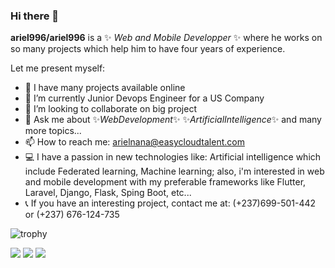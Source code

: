 ### Hi there 👋


**ariel996/ariel996** is a ✨ _Web and Mobile Developper_ ✨ where he works on so many projects which help him to have four years of experience.

Let me present myself:

- 🔭 I have many projects available online
- 🌱 I’m currently Junior Devops Engineer for a US Company
- 👯 I’m looking to collaborate on big project
- 💬 Ask me about ✨_WebDevelopment_✨ ✨_ArtificialIntelligence_✨ and many more topics...
- 📫 How to reach me: arielnana@easycloudtalent.com
- :computer: I have a passion in new technologies like: Artificial intelligence which include Federated learning, Machine learning; also, i'm interested in web and mobile development with my preferable frameworks like Flutter, Laravel, Django, Flask, Sping Boot, etc...
- :telephone_receiver: If you have an interesting project, contact me at: (+237)699-501-442 or (+237) 676-124-735

![trophy](https://github-profile-trophy.vercel.app/?username=ariel996)

<img src="https://github-readme-stats.vercel.app/api?username=ariel996&show_icons=true"/>

<img src="https://github-readme-stats.vercel.app/api/top-langs?username=ariel996&layout=compact"/>
<img src="https://github-readme-streak-stats.herokuapp.com/?user=ariel996"/>
